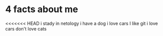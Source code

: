 # 4 facts about me
<<<<<<< HEAD
i stady in netology
i have a dog
i love cars
I like git
i love cars
don't love cats

